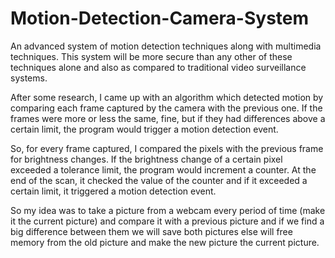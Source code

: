# Motion-Detection-Camera-System
An advanced system of motion detection techniques along with multimedia techniques. 
This system will be more secure than any other of these techniques alone and also as 
compared to traditional video surveillance systems.

After some research, I came up with an algorithm which detected motion by comparing 
each frame captured by the camera with the previous one. If the frames were more or less the same, 
fine, but if they had differences above a certain limit, the program would trigger a motion detection event. 

So, for every frame captured, I compared the pixels with the previous frame for brightness changes. 
If the brightness change of a certain pixel exceeded a tolerance limit, the program would increment a counter. 
At the end of the scan, it checked the value of the counter and if it exceeded a certain limit, it triggered a motion detection event. 

So my idea was to take a picture from a webcam every period of time (make it the current picture) and compare it with a previous picture and if we find a big difference between them we will save both pictures else will free memory from the old picture and make the new picture the current picture.

